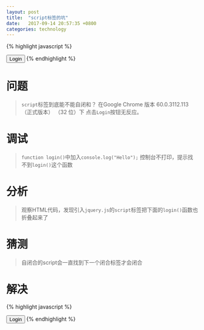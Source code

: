 ```yaml
---
layout: post
title:  "script标签的坑"
date:   2017-09-14 20:57:35 +0800
categories: technology
---
```

{% highlight javascript %}
<script src="/js/jquery.js" />
<script>
    function login(){
        alert("Hello");
    }
</script>
<button onclick="login();">Login</button>
{% endhighlight %}

# 问题

>`script`标签到底能不能自闭和？
>在Google Chrome 版本 60.0.3112.113（正式版本） （32 位）下
>点击`Login`按钮无反应。


# 调试
>`function login()`中加入`console.log("Hello");`
>控制台不打印，提示找不到`login()`这个函数

# 分析
>观察HTML代码，发现引入`jquery.js`的`script`标签把下面的`login()`函数也折叠起来了

# 猜测
>自闭合的script会一直找到下一个闭合标签才会闭合

# 解决
>
{% highlight javascript %}
<script src="/js/jquery.js" ></script>
<script>
    function login(){
        alert("Hello");
    }
</script>
<button onclick="login();">Login</button>
{% endhighlight %}